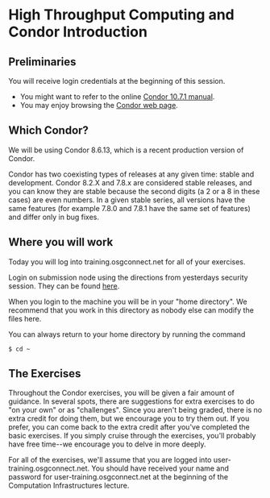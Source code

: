 # High Throughput Computing and Condor Introduction

## Preliminaries

You will receive login credentials at the beginning of this session. 

   * You might want to refer to the online [Condor 10.7.1 manual](https://readthedocs.org/projects/htcondor/downloads/pdf/latest/).<br>
   * You may enjoy browsing the [Condor web page](http://www.cs.wisc.edu/condor/).<br>

## Which Condor?
We will be using Condor 8.6.13, which is a recent production version of Condor.

Condor has two coexisting types of releases at any given time: stable and development. Condor 8.2.X and 7.8.x are considered stable releases, and you can know they are stable because the second digits (a 2 or a 8 in these cases) are  even numbers. In a given stable series, all versions have the same features (for example 7.8.0 and 7.8.1 have the same set of features) and differ only in bug fixes.

## Where you will work

Today you will log into training.osgconnect.net for all of your exercises.

Login on submission node using the directions from yesterdays security session. They can be found [here](https://github.com/CODATA-RDA-DataScienceSchools/Materials/blob/master/docs/DataSanJose2019/CI/00-Pre-Introduction-Login.md).

When you login to the machine you will be in your "home directory".  We recommend that you work in this directory as nobody else can modify the files here.

You can always return to your home directory by running the command

```
$ cd ~
```

## The Exercises

Throughout the Condor exercises, you will be given a fair amount of guidance. In several spots, there are suggestions for extra exercises to do "on your own" or as "challenges". Since you aren't being graded, there is no extra credit for doing them, but we encourage you to try them out. If you prefer, you can come back to the extra credit after you've completed the basic exercises. If you simply cruise through the exercises, you'll probably have free time--we encourage you to delve in more deeply.

For all of the exercises, we'll assume that you are logged into user-training.osgconnect.net. You should have received your name and password for user-training.osgconnect.net at the beginning of the Computation Infrastructures lecture.
